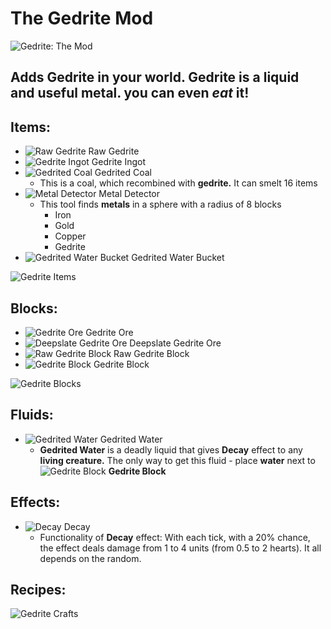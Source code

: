 # The Gedrite Mod
![Gedrite: The Mod](https://i.imgur.com/JP0yLG7.png)

## Adds Gedrite in your world. Gedrite is a liquid and useful metal. you can even _eat_ it!

## Items:
+ ![Raw Gedrite](https://i.imgur.com/l2jthxd.png) Raw Gedrite
+ ![Gedrite Ingot](https://i.imgur.com/VWwRjgH.png) Gedrite Ingot
+ ![Gedrited Coal](https://i.imgur.com/ov2nQDA.png) Gedrited Coal
    + This is a coal, which recombined with __gedrite.__ It can smelt 16 items
+ ![Metal Detector](https://i.imgur.com/1CTCnqK.png) Metal Detector
    + This tool finds __metals__ in a sphere with a radius of 8 blocks
        + Iron
        + Gold
        + Copper
        + Gedrite
+ ![Gedrited Water Bucket](https://i.imgur.com/1730gMC.png) Gedrited Water Bucket

![Gedrite Items](https://i.imgur.com/PrNnJHz.png)

## Blocks:
+ ![Gedrite Ore](https://i.imgur.com/XkQX6oG.png) Gedrite Ore
+ ![Deepslate Gedrite Ore](https://i.imgur.com/cM9tulO.png) Deepslate Gedrite Ore
+ ![Raw Gedrite Block](https://i.imgur.com/smGbet2.png) Raw Gedrite Block
+ ![Gedrite Block](https://i.imgur.com/h54qh5V.png) Gedrite Block

![Gedrite Blocks](https://i.imgur.com/d7TMFJj.png)

## Fluids:
+ ![Gedrited Water](https://i.imgur.com/A1Bdz4Z.png) Gedrited Water
    + **Gedrited Water** is a deadly liquid that gives **Decay** effect to any **living creature.** The only way to get this fluid - place **water** next to ![Gedrite Block](https://i.imgur.com/h54qh5V.png) **Gedrite Block**

## Effects:
+ ![Decay](https://i.imgur.com/PUioi3l.png) Decay
    + Functionality of **Decay** effect: With each tick, with a 20% chance, the effect deals damage from 1 to 4 units (from 0.5 to 2 hearts). It all depends on the random.

## Recipes:
![Gedrite Crafts](https://i.imgur.com/pdSKkHZ.png)
